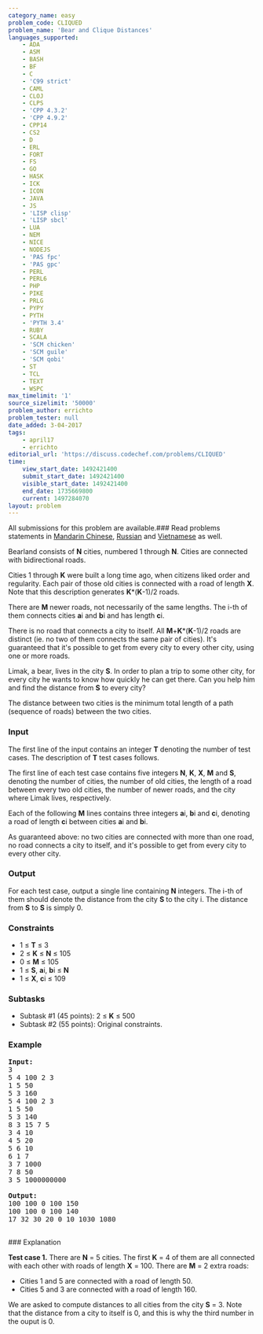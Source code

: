 ```yaml
---
category_name: easy
problem_code: CLIQUED
problem_name: 'Bear and Clique Distances'
languages_supported:
    - ADA
    - ASM
    - BASH
    - BF
    - C
    - 'C99 strict'
    - CAML
    - CLOJ
    - CLPS
    - 'CPP 4.3.2'
    - 'CPP 4.9.2'
    - CPP14
    - CS2
    - D
    - ERL
    - FORT
    - FS
    - GO
    - HASK
    - ICK
    - ICON
    - JAVA
    - JS
    - 'LISP clisp'
    - 'LISP sbcl'
    - LUA
    - NEM
    - NICE
    - NODEJS
    - 'PAS fpc'
    - 'PAS gpc'
    - PERL
    - PERL6
    - PHP
    - PIKE
    - PRLG
    - PYPY
    - PYTH
    - 'PYTH 3.4'
    - RUBY
    - SCALA
    - 'SCM chicken'
    - 'SCM guile'
    - 'SCM qobi'
    - ST
    - TCL
    - TEXT
    - WSPC
max_timelimit: '1'
source_sizelimit: '50000'
problem_author: errichto
problem_tester: null
date_added: 3-04-2017
tags:
    - april17
    - errichto
editorial_url: 'https://discuss.codechef.com/problems/CLIQUED'
time:
    view_start_date: 1492421400
    submit_start_date: 1492421400
    visible_start_date: 1492421400
    end_date: 1735669800
    current: 1497284070
layout: problem
---
```

All submissions for this problem are available.###  Read problems statements in [Mandarin Chinese](http://www.codechef.com/download/translated/APRIL17/mandarin/CLIQUED.pdf), [Russian](http://www.codechef.com/download/translated/APRIL17/russian/CLIQUED.pdf) and [Vietnamese](http://www.codechef.com/download/translated/APRIL17/vietnamese/CLIQUED.pdf) as well.

Bearland consists of **N** cities, numbered 1 through **N**. Cities are connected with bidirectional roads.

Cities 1 through **K** were built a long time ago, when citizens liked order and regularity. Each pair of those old cities is connected with a road of length **X**. Note that this description generates **K**\*(**K**-1)/2 roads.

There are **M** newer roads, not necessarily of the same lengths. The i-th of them connects cities **a**i and **b**i and has length **c**i.

There is no road that connects a city to itself. All **M**+**K**\*(**K**-1)/2 roads are distinct (ie. no two of them connects the same pair of cities). It's guaranteed that it's possible to get from every city to every other city, using one or more roads.

Limak, a bear, lives in the city **S**. In order to plan a trip to some other city, for every city he wants to know how quickly he can get there. Can you help him and find the distance from **S** to every city?

The distance between two cities is the minimum total length of a path (sequence of roads) between the two cities.

### Input

The first line of the input contains an integer **T** denoting the number of test cases. The description of **T** test cases follows.

The first line of each test case contains five integers **N**, **K**, **X**, **M** and **S**, denoting the number of cities, the number of old cities, the length of a road between every two old cities, the number of newer roads, and the city where Limak lives, respectively.

Each of the following **M** lines contains three integers **a**i, **b**i and **c**i, denoting a road of length **c**i between cities **a**i and **b**i.

As guaranteed above: no two cities are connected with more than one road, no road connects a city to itself, and it's possible to get from every city to every other city.

### Output

For each test case, output a single line containing **N** integers. The i-th of them should denote the distance from the city **S** to the city i. The distance from **S** to **S** is simply 0.

### Constraints

- 1 ≤ **T** ≤ 3
- 2 ≤ **K** ≤ **N** ≤ 105
- 0 ≤ **M** ≤ 105
- 1 ≤ **S**, **a**i, **b**i ≤ **N**
- 1 ≤ **X**, **c**i ≤ 109

### Subtasks

- Subtask #1 (45 points): 2 ≤ **K** ≤ 500
- Subtask #2 (55 points): Original constraints.

### Example

<pre><b>Input:</b>
3
5 4 100 2 3
1 5 50
5 3 160
5 4 100 2 3
1 5 50
5 3 140
8 3 15 7 5
3 4 10
4 5 20
5 6 10
6 1 7
3 7 1000
7 8 50
3 5 1000000000

<b>Output:</b>
100 100 0 100 150 
100 100 0 100 140 
17 32 30 20 0 10 1030 1080

</pre>### Explanation
**Test case 1.** There are **N** = 5 cities. The first **K** = 4 of them are all connected with each other with roads of length **X** = 100. There are **M** = 2 extra roads:

- Cities 1 and 5 are connected with a road of length 50.
- Cities 5 and 3 are connected with a road of length 160.

We are asked to compute distances to all cities from the city **S** = 3. Note that the distance from a city to itself is 0, and this is why the third number in the ouput is 0.
